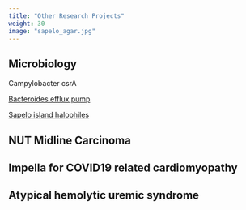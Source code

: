 ```yaml
---
title: "Other Research Projects"
weight: 30
image: "sapelo_agar.jpg"
---
```


## Microbiology
Campylobacter csrA

[Bacteroides efflux pump](https://drive.google.com/file/d/1wYKErS21Zy41gvfiAymo-kUuG8xv0kEG/view?usp=sharing)

[Sapelo island halophiles](https://drive.google.com/file/d/1mu-nhsYX59DDBb7Nm1iomt6_RVUZ2GIu/view?usp=sharing)

## NUT Midline Carcinoma

## Impella for COVID19 related cardiomyopathy

## Atypical hemolytic uremic syndrome

